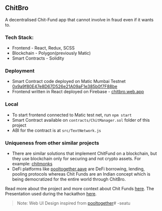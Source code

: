 ## ChitBro

A decentralised Chit-Fund app that cannot involve in fraud even if it wants to.

### Tech Stack:

* Frontend - React, Redux, SCSS
* Blockchain - Polygon(previously Matic)
* Smart Contracts - Solidity

### Deployment

* Smart Contract code deployed on Matic Mumbai
  Testnet [0x9a9f80E47e8D67D526e21A09aF1e385b0f7F88be](https://explorer-mumbai.maticvigil.com/address/0x9a9f80E47e8D67D526e21A09aF1e385b0f7F88be)
* Frontend written in React deployed on Firebase - [chitbro.web.app](https://chitbro.web.app)

### Local

* To start frontend connected to Matic test net, run `npm start`
* Smart Contract available on `contracts/ChitManager.sol` folder of this project
* ABI for the contract is at `src/TextNetwork.js`

### Uniqueness from other similar projects

* There are similar solutions that implement ChitFund on a blockchain, but they use blockchain only for securing and not
  crypto assets. For example: [chitmonks](chitmonks.com)
* DeFi platforms like [pooltogether](pooltogether.com),[aave](aave.com) are DeFi borrowing, lending, pooling protocols
  whereas Chit Funds are an Indian concept which is being democratized for the entire world through ChitBro.

Read more about the project and more context about Chit
Funds [here](https://www.notion.so/DeFi-Chit-e364c2cd701745afa924e117d4e3bdcd). The Presentation used during the
hackathon [here](https://cdn.discordapp.com/attachments/855532921867468851/856614941720838184/ChitBro_Presentation.pdf).
> Note: Web UI Design inspired from [pooltogether](app.pooltogether.com)# -seatu
